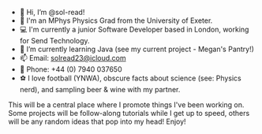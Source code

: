 - 👋 Hi, I’m @sol-read!
- 🚀 I'm an MPhys Physics Grad from the University of Exeter.
- 💻 I'm currently a junior Software Developer based in London, working for Send Technology.
- 🌱 I’m currently learning Java (see my current project - Megan's Pantry!)
- 📫 Email: solread23@icloud.com
- 📱 Phone: +44 (0) 7940 037650
- ⚽️ I love football (YNWA), obscure facts about science (see: Physics nerd), and sampling beer & wine with my partner.

This will be a central place where I promote things I've been working on. 
Some projects will be follow-along tutorials while I get up to speed, others will be any random ideas that pop into my head!
Enjoy!
